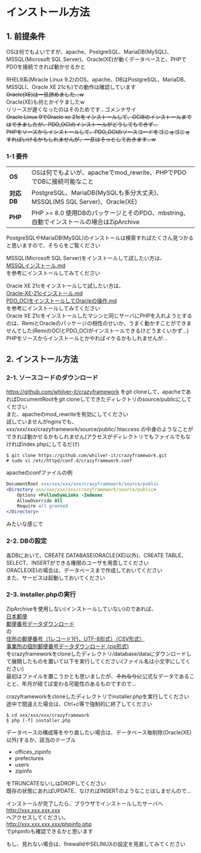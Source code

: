 # インストール方法

## 1. 前提条件

OSは何でもよいですが、apache、PostgreSQL、MariaDB(MySQL)、MSSQL(Microsoft SQL Server)、Oracle(XE)が動くデータベースと、PHPでPDOを接続できれば動かせるかと  
  
RHEL9系(Miracle Linux 9.2)のOS、apache、DBはPostgreSQL、MariaDB、MSSQL(、Oracle XE 21cも)での動作は確認しています  
~~Oracle(XE)は一旦諦めました…w~~  
Oracle(XE)も何とかイケましたw  
リリースが遅くなったのはそのためです…ゴメンナサイ  
~~Oracle Linux 9でOracle xe 21cをインストールして、OCI8のインストールまではできましたが、PDO_OCIのインストールがどうしてもできず…~~  
~~PHPをソースからインストールして、PDO_OCIのソースコードをゴニョゴニョすればいけるかもしれませんが、一旦はそっとしておきます…w~~

### 1-1 要件

<table>
  <tr>
    <td><strong>OS</strong></td>
    <td>OSは何でもよいが、apacheでmod_rewrite、PHPでPDOでDBに接続可能なこと</td>
  </tr>
  <tr>
    <td><strong>対応DB</strong></td>
    <td>PostgreSQL、MariaDB(MySQLも多分大丈夫)、MSSQL(MS SQL Server)、Oracle(XE)</td>
  </tr>
  <tr>
    <td><strong>PHP</strong></td>
    <td>PHP >= 8.0 使用DBのパッケージとそのPDO、mbstring、自動でインストールの場合はZipArchive</td>
  </tr>
</table>

PostgreSQLやMariaDB(MySQL)のインストールは検索すればたくさん見つかると思いますので、そちらをご覧ください

MSSQL(Microsoft SQL Server)をインストールして試したい方は、  
[MSSQLインストール.md](/MSSQLインストール.md)  
を参考にインストールしてみてください

Oracle XE 21cをインストールして試したい方は、  
[Oracle-XE-21cインストール.md](/Oracle-XE-21cインストール.md)  
[PDO_OCIをインストールしてOracleの操作.md](/PDO_OCIをインストールしてOracleの操作.md)  
を参考にインストールしてみてください  
Oracle XE 21cをインストールしたマシンと同じサーバにPHPを入れようとするのは、RemiとOracleのパッケージの相性のせいか、うまく動かすことができませんでした(RemiのOCIとPDO_OCIがインストールできるけどうまくいかず…)  
PHPをソースからインストールとかやればイケるかもしれませんが…

## 2. インストール方法

### 2-1. ソースコードのダウンロード

https://github.com/whilver-it/crazyframework
をgit cloneして、apacheであればDocumentRootをgit cloneしてできたディレクトリのsource/publicにしてください  
また、apacheのmod_rewriteを有効にしてください  
試していませんがnginxでも、  
xxx/xxx/xxx/crazyframework/source/public/.htaccess
の中身のようなことができれば動かせるかもしれません(アクセスがディレクトリでもファイルでもなければindex.phpにしてるだけ)

```console
$ git clone https://github.com/whilver-it/crazyframework.git
# sudo vi /etc/httpd/conf.d/crazyframework.conf
```

apacheのconfファイルの例

```apache
DocumentRoot xxx/xxx/xxx/xxx/crazyframework/source/public
<Directory xxx/xxx/xxx/xxx/crazyframework/source/public>
    Options +FollowSymLinks -Indexes
    AllowOverride All
    Require all granted
</Directory>
```
みたいな感じで

### 2-2. DBの設定

各DBにおいて、CREATE DATABASE(ORACLE(XE)以外)、CREATE TABLE、SELECT、INSERTができる権限のユーザを用意してください  
ORACLE(XE)の場合は、データベースまで作成しておいてください  
また、サービスは起動しておいてください

### 2-3. installer.phpの実行

ZipArchiveを使用しない(インストールしていない)のであれば、  
[日本郵便](https://www.post.japanpost.jp)  
[郵便番号データダウンロード](https://www.post.japanpost.jp/zipcode/download.html)  
の  
[住所の郵便番号（1レコード1行、UTF-8形式）（CSV形式）](https://www.post.japanpost.jp/zipcode/dl/utf/zip/utf_ken_all.zip)  
[事業所の個別郵便番号データダウンロード (zip形式)](https://www.post.japanpost.jp/zipcode/dl/jigyosyo/zip/jigyosyo.zip)  
をcrazyframeworkをcloneしたディレクトリ/database/dataにダウンロードして展開したものを置いて以下を実行してください(ファイル名は小文字にしてください)  
最初はファイルを置こうかとも思いましたが、~~それなりに~~公式なデータであることと、年月が経てば変わる可能性のあるものですので…

crazyframeworkをcloneしたディレクトリでinstaller.phpを実行してください  
途中で間違えた場合は、Ctrl+c等で強制的に終了してください

```console
$ cd xxx/xxx/xxx/crazyframework
$ php [-f] installer.php
```

データベースの構成等をやり直したい場合は、データベース毎削除(Oracle(XE)以外)するか、該当のテーブル

- offices_zipinfo
- prefectures
- users
- zipinfo

をTRUNCATEないしはDROPしてください  
既存の状態にあればUPDATE、なければINSERTのようなことはしませんので…

インストールが完了したら、ブラウザでインストールしたサーバへ  
http://xxx.xxx.xxx.xxx  
へアクセスしてください。  
http://xxx.xxx.xxx.xxx/phpinfo.php  
でphpinfoも確認できるかと思います

もし、見れない場合は、firewalldやSELINUXの設定を見直してみてください
